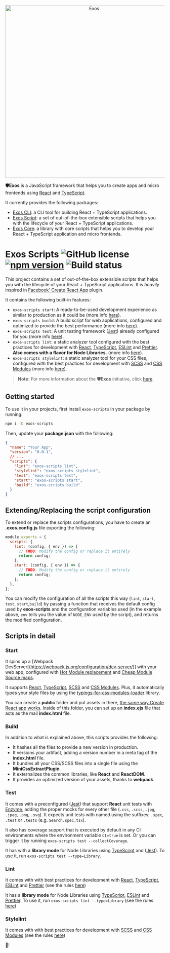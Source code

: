 <p align="center">
  <a href="https://github.com/nanovazquez/exos">
    <img alt="Exos" src="https://raw.githubusercontent.com/nanovazquez/exos/master/exos-logo.png" width="546">
  </a>
</p>

**🛡️Exos** is a JavaScript framework that helps you to create apps and micro frontends using [React](https://github.com/facebook/react) and [TypeScript](https://github.com/Microsoft/TypeScript).

It currently provides the following packages:

- [Exos CLI](https://github.com/exosjs/exos-cli): a CLI tool for building React + TypeScript applications.
- [Exos Script](https://github.com/exosjs/exos-scripts): a set of out-of-the-box extensible scripts that helps you with the lifecycle of your React + TypeScript applications.
- [Exos Core](https://github.com/exosjs/exos-core): a library with core scripts that helps you to develop your React + TypeScript application and micro frontends.

# Exos Scripts ![GitHub license](https://img.shields.io/badge/license-MIT-blue.svg) [![npm version](https://img.shields.io/npm/v/exos-scripts.svg?style=flat)](https://www.npmjs.com/package/exos-scripts) ![Build status](https://github.com/exosjs/exos-scripts/workflows/CI-CD/badge.svg?branch=master&event=push)

This project contains a set of out-of-the-box extensible scripts that helps you with the lifecycle of your React + TypeScript applications. It is _heavily_ inspired in [Facebook' Create React App](https://github.com/facebookincubator/create-react-app) plugin.

It contains the following built-in features:

- `exos-scripts start`: A ready-to-be-used development experience as similar to production as it could be (more info [here](#start)).
- `exos-scripts build`: A build script for web applications, configured and optimized to provide the best performance (more info [here](#build)).
- `exos-scripts test`: A unit testing framework ([Jest](https://jestjs.io/)) already configured for you (more info [here](#test)).
- `exos-scripts lint`: a static analyzer tool configured with the best practices for development with [React](https://reactjs.org/), [TypeScript](https://www.typescriptlang.org/), [ESLint](https://eslint.org/) and [Prettier](https://prettier.io/). **Also comes with a flavor for Node Libraries.** (more info [here](#lint)).
- `exos-scripts stylelint`: a static analyzer tool for your CSS files, configured with the best practices for development with [SCSS](https://sass-lang.com/guide) and [CSS Modules](https://github.com/css-modules/css-modules) (more info [here](#stylelint)).

> **Note:** For more information about the **🛡️Exos** initiative, click [here](https://github.com/nanovazquez/exos).

## Getting started

To use it in your projects, first install `exos-scripts` in your package by running:

```bash
npm i -D exos-scripts
```

Then, update your **package.json** with the following:

```json
{
  "name": "Your App",
  "version": "0.0.1",
  // ...
  "scripts": {
    "lint": "exos-scripts lint",
    "stylelint": "exos-scripts stylelint",
    "test": "exos-scripts test",
    "start": "exos-scripts start",
    "build": "exos-scripts build"
  }
}
```

## Extending/Replacing the script configuration

To extend or replace the scripts configurations, you have to create an **.exos.config.js** file exporting the following:

```js
module.exports = {
  scripts: {
    lint: (config, { env }) => {
      // TODO: Modify the config or replace it entirely
      return config;
    },
    start: (config, { env }) => {
      // TODO: Modify the config or replace it entirely
      return config;
    },
  },
};
```

You can modify the configuration of all the scripts this way (`lint`, `start`, `test`, `start`,`build`) by passing a function that receives the default config used by **exos-scripts** and the configuration variables used (in the example above, `env` tells you the value of `NODE_ENV` used by the script), and returns the modified configuration.

## Scripts in detail

### Start

It spins up a [Webpack DevServer[(https://webpack.js.org/configuration/dev-server/)] with your web app, configured with [Hot Module replacement](https://webpack.js.org/concepts/hot-module-replacement/) and [Cheap Module Source maps](https://webpack.js.org/configuration/devtool/).

It supports [React](https://reactjs.org/), [TypeScript](https://www.typescriptlang.org/), [SCSS](https://sass-lang.com/guide) and [CSS Modules](https://github.com/css-modules/css-modules). Plus, it automatically types your style files by using the [typings-for-css-modules-loader](https://github.com/TeamSupercell/typings-for-css-modules-loader) library.

You can create a **public** folder and put assets in there, [the same way Create React app works](https://create-react-app.dev/docs/using-the-public-folder/). Inside of this folder, you can set up an **index.ejs** file that acts as the mail **index.html** file.

### Build

In addition to what is explained above, this scripts provides the following:

- It hashes all the files to provide a new version in production.
- It versions your artifact, adding a version number in a meta tag of the **index.html** file.
- It bundles all your CSS/SCSS files into a single file using the **MiniCssExtractPlugin**.
- It externalizes the common libraries, like **React** and **ReactDOM**.
- It provides an optimized version of your assets, thanks to **webpack**.

### Test

It comes with a preconfigured ([Jest](https://jestjs.io/)) that support **React** unit tests with [Enzyme](https://enzymejs.github.io/enzyme/), adding the proper mocks for every other file (`.css`, `.scss`, `.jpg`, `.jpeg`, `.png`, `.svg`). It expects unit tests with named using the suffixes: `.spec`, `.test` or `.tests` (e.g. `Search.spec.tsx`).

It also has coverage support that is executed by default in any CI environments where the environment variable `CI=true` is set. Or you can trigger it by running `exos-scripts test --collectCoverage`.

It has with a **library mode** for Node Libraries using [TypeScript](https://www.typescriptlang.org/) and ([Jest](https://jestjs.io/)). To use it, run `exos-scripts test --type=Library`.

### Lint

It comes with with best practices for development with [React](https://reactjs.org/), [TypeScript](https://www.typescriptlang.org/), [ESLint](https://eslint.org/) and [Prettier](https://prettier.io/) (see the rules [here](./src/scripts/lint/.eslintrc.react.js))

It has a **library mode** for Node Libraries using [TypeScript](https://www.typescriptlang.org/), [ESLint](https://eslint.org/) and [Prettier](https://prettier.io/). To use it, run `exos-scripts lint --type=Library` (see the rules [here](./src/scripts/lint/.eslintrc.library.js))

### Stylelint

It comes with with best practices for development with [SCSS](https://sass-lang.com/guide) and [CSS Modules](https://github.com/css-modules/css-modules) (see the rules [here](./src/scripts/stylelint/.stylelintrc.js))


🚀!
